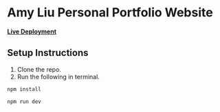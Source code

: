 # Amy Liu Personal Portfolio Website

[**Live Deployment**](amyliu.dev)

## Setup Instructions

1. Clone the repo.
2. Run the following in terminal.

```bash
npm install
```

```bash
npm run dev
```
